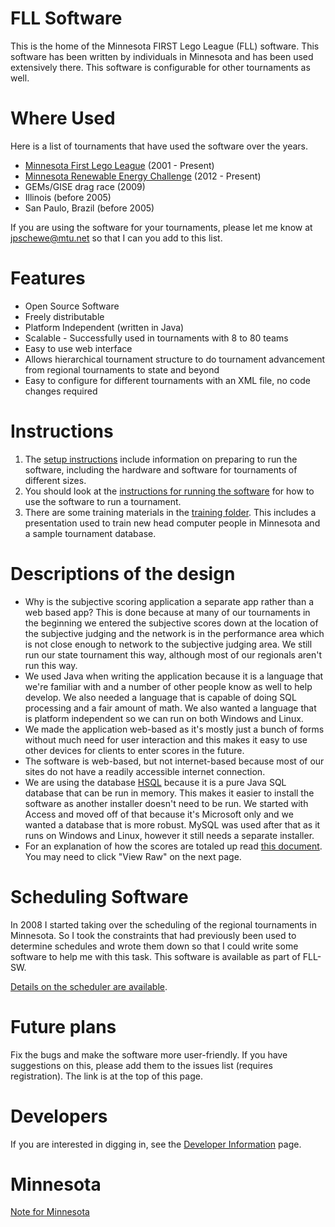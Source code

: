 FLL Software
============
This is the home of the Minnesota FIRST Lego League (FLL) software. This software has been written by individuals in Minnesota and has been used extensively there. This software is configurable for other tournaments as well.

Where Used
==========
Here is a list of tournaments that have used the software over the years.

  * [Minnesota First Lego League](http://hightechkids.org/programs/mn-first-lego-league-grades-4-9) (2001 - Present)
  * [Minnesota Renewable Energy Challenge](http://hightechkids.org/programs/mn-renewable-energy-challenge-4-12-grade) (2012 - Present)
  * GEMs/GISE drag race (2009)
  * Illinois (before 2005)
  * San Paulo, Brazil (before 2005)

If you are using the software for your tournaments, please let me know
at jpschewe@mtu.net so that I can you add to this list.

Features
========
  * Open Source Software
  * Freely distributable
  * Platform Independent (written in Java)
  * Scalable - Successfully used in tournaments with 8 to 80 teams
  * Easy to use web interface
  * Allows hierarchical tournament structure to do tournament advancement from regional tournaments to state and beyond
  * Easy to configure for different tournaments with an XML file, no code changes required

Instructions
============
  1. The [setup instructions](scoring/docs/SetupInstructions.md) include information on preparing to run the software, including the hardware and software for tournaments of different sizes.
  1. You should look at the [instructions for running the software](scoring/docs/InstructionsForRunningTheSoftware.md) for how to use the software to run a tournament.
  1. There are some training materials in the [training folder](training/). This includes a presentation used to train new head computer people in Minnesota and a sample tournament database. 


Descriptions of the design
==========================
  * Why is the subjective scoring application a separate app rather than a web based app? This is done because at many of our tournaments in the beginning we entered the subjective scores down at the location of the subjective judging and the network is in the performance area which is not close enough to network to the subjective judging area. We still run our state tournament this way, although most of our regionals aren't run this way.
  * We used Java when writing the application because it is a language that we're familiar with and a number of other people know as well to help develop. We also needed a language that is capable of doing SQL processing and a fair amount of math. We also wanted a language that is platform independent so we can run on both Windows and Linux.
  * We made the application web-based as it's mostly just a bunch of forms without much need for user interaction and this makes it easy to use other devices for clients to enter scores in the future.
  * The software is web-based, but not internet-based because most of our sites do not have a readily accessible internet connection.
  * We are using the database     [HSQL](http://www.hsqldb.org/) because it is a pure Java SQL database that can be run in memory. This makes it easier to install the software as another installer doesn't need to be run. We started with Access and moved off of that because it's Microsoft only and we wanted a database that is more robust. MySQL was used after that as it runs on Windows and Linux, however it still needs a separate installer.
  * For an explanation of how the scores are totaled up read [this document](scoring/docs/ScoreExplaination.pdf). You may need to click "View Raw" on the next page.

Scheduling Software
===================
In 2008 I started taking over the scheduling of the regional tournaments in Minnesota. So I took the constraints that had previously been used to determine schedules and wrote them down so that I could write some software to help me with this task. This software is available as part of FLL-SW. 

[Details on the scheduler are available](scoring/docs/scheduler.md).

Future plans
============
Fix the bugs and make the software more user-friendly. If you have suggestions on this, please add them to the issues list (requires registration). The link is at the top of this page.

Developers
==========
If you are interested in digging in, see the [Developer Information](scoring/docs/DeveloperInformation.md) page.

Minnesota
=========
[Note for Minnesota](scoring/docs/MinnesotaNotes.md)
